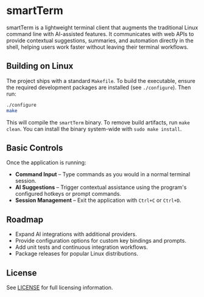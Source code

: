 # smartTerm

smartTerm is a lightweight terminal client that augments the traditional Linux command line with AI-assisted features. It communicates with web APIs to provide contextual suggestions, summaries, and automation directly in the shell, helping users work faster without leaving their terminal workflows.

## Building on Linux

The project ships with a standard `Makefile`. To build the executable, ensure the required development packages are installed (see `./configure`). Then run:

```bash
./configure
make
```

This will compile the `smartTerm` binary. To remove build artifacts, run `make clean`. You can install the binary system-wide with `sudo make install`.

## Basic Controls

Once the application is running:

- **Command Input** – Type commands as you would in a normal terminal session.
- **AI Suggestions** – Trigger contextual assistance using the program's configured hotkeys or prompt commands.
- **Session Management** – Exit the application with `Ctrl+C` or `Ctrl+D`.

## Roadmap

- Expand AI integrations with additional providers.
- Provide configuration options for custom key bindings and prompts.
- Add unit tests and continuous integration workflows.
- Package releases for popular Linux distributions.

## License

See [LICENSE](./LICENSE) for full licensing information.
